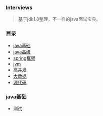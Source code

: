 ### Interviews

> 基于jdk1.8整理，不一样的java面试宝典。


### 目录  

* [java基础](#java基础)
* [java高级](#java高级)
* [spring框架](#spring框架)  
* [jvm](#jvm)  
* [高并发](#高并发)
* [大数据](#大数据)
* [源代码](#源代码)  


### java基础

* 测试

